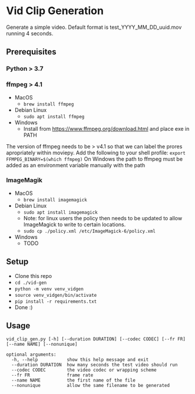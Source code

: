 # Vid Clip Generation

Generate a simple video. Default format is test_YYYY_MM_DD_uuid.mov running 4 seconds.


## Prerequisites

### Python > 3.7

### ffmpeg > 4.1
  - MacOS 
    - `brew install ffmpeg`
  - Debian Linux
    - `sudo apt install ffmpeg`
  - Windows
    - Install from https://www.ffmpeg.org/download.html and place exe in PATH

  The version of ffmpeg needs to be > v4.1 so that we can label the prores apropriately
  within moviepy. Add the following to your shell profile:
  `export FFMPEG_BINARY=$(which ffmpeg)`
  On Windows the path to ffmpeg must be added as an environment variable manually with the path

### ImageMagik
  - MacOS 
    - `brew install imagemagick`
  - Debian Linux
    - `sudo apt install imagemagick`
    - Note: for linux users the policy then needs to be updated to allow ImageMagick to write to certain locations.
    - `sudo cp ./policy.xml /etc/ImageMagick-6/policy.xml`
  - Windows
    - TODO

## Setup

- Clone this repo
- `cd ./vid-gen`
- `python -m venv venv_vidgen`
- `source venv_vidgen/bin/activate`
- `pip install -r requirements.txt`
- Done :) 

## Usage

`vid_clip_gen.py [-h] [--duration DURATION] [--codec CODEC] [--fr FR] [--name NAME] [--nonunique]`

```
optional arguments:
  -h, --help           show this help message and exit
  --duration DURATION  how many seconds the test video should run
  --codec CODEC        the video codec or wrapping scheme
  --fr FR              frame rate
  --name NAME          the first name of the file
  --nonunique          allow the same filename to be generated
```
